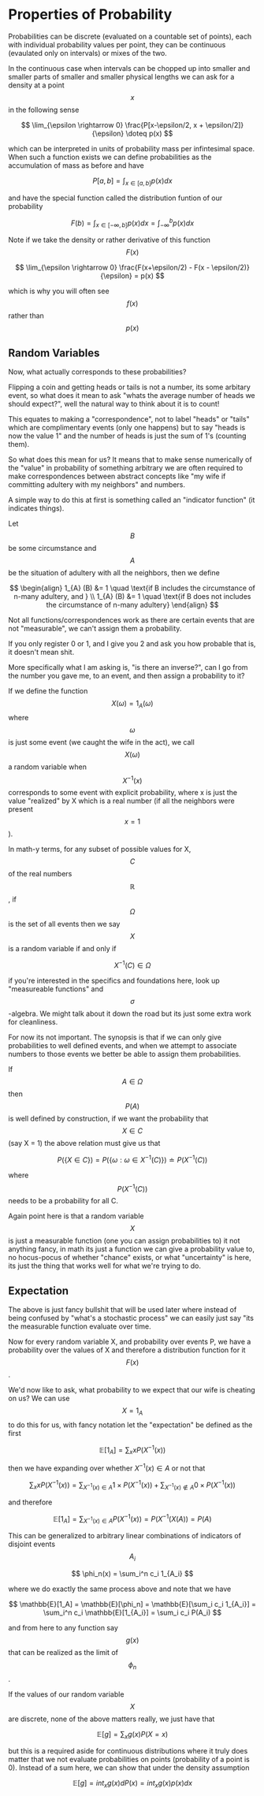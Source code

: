 # Properties of Probability

Probabilities can be discrete (evaluated on a countable set of points), each with individual probability values per point, they can be continuous (evaulated only on intervals) or mixes of the two.

In the continuous case when intervals can be chopped up into smaller and smaller parts of smaller and smaller physical lengths we can ask for a density at a point $$x$$ in the following sense

$$
\lim_{\epsilon \rightarrow 0} \frac{P[x-\epsilon/2, x + \epsilon/2]}{\epsilon} \doteq p(x)
$$

which can be interpreted in units of probability mass per infintesimal space. When such a function exists we can define probabilities as the accumulation of mass as before and have

$$
P[a,b] = \int_{x \in [a,b]} p(x) dx
$$

and have the special function called the distribution funtion of our probability

$$
F(b) = \int_{x \in [-\infty,b]} p(x) dx = \int_{-\infty}^{b} p(x) dx
$$

Note if we take the density or rather derivative of this function $$F(x)$$

$$
\lim_{\epsilon \rightarrow 0} \frac{F(x+\epsilon/2) - F(x - \epsilon/2)}{\epsilon} = p(x)
$$

which is why you will often see $$f(x)$$ rather than $$p(x)$$


## Random Variables

Now, what actually corresponds to these probabilities? 

Flipping a coin and getting heads or tails is not a number, its some arbitary event, so what does it mean to ask "whats the average number of heads we should expect?", well the natural way to think about it is to count! 

This equates to making a "correspondence", not to label "heads" or "tails" which are complimentary events (only one happens) but to say "heads is now the value 1" and the number of heads is just the sum of 1's (counting them).

So what does this mean for us? It means that to make sense numerically of the "value" in probability of something arbitrary we are often required to make correspondences between abstract concepts like "my wife if committing adultery with my neighbors" and numbers.

A simple way to do this at first is something called an "indicator function" (it indicates things). 

Let $$B$$ be some circumstance and $$A$$ be the situation of adultery with all the neighbors, then we define

$$
\begin{align}
  1_{A} (B) &= 1 \quad \text{if B includes the circumstance of n-many adultery, and } \\
  1_{A} (B) &= 1 \quad \text{if B does not includes the circumstance of n-many adultery}
\end{align}
$$

Not all functions/correspondences work as there are certain events that are not "measurable", we can't assign them a probability.

If you only register 0 or 1, and I give you 2 and ask you how probable that is, it doesn't mean shit.

More specifically what I am asking is, "is there an inverse?", can I go from the number you gave me, to an event, and then assign a probability to it?

If we define the function $$X(\omega) = 1_{A}(\omega)$$ where $$\omega$$ is just some event (we caught the wife in the act), we call $$X(\omega)$$ a random variable when $$X^{-1}(x)$$ corresponds to some event with explicit probability, where x is just the value "realized" by X which is a real number (if all the neighbors were present $$x = 1$$).

In math-y terms, for any subset of possible values for X, $$C$$ of the real numbers $$\mathbb{R}$$, if $$\Omega$$ is the set of all events then we say $$X$$ is a random variable if and only if 

$$
X^{-1}(C) \in \Omega
$$

if you're interested in the specifics and foundations here, look up "measureable functions" and $$\sigma$$-algebra. We might talk about it down the road but its just some extra work for cleanliness. 

For now its not important. The synopsis is that if we can only give probabilities to well defined events, and when we attempt to associate numbers to those events we better be able to assign them probabilities.

If $$A \in \Omega$$ then $$P(A)$$ is well defined by construction, if we want the probability that $$X \in C$$ (say X = 1) the above relation must give us that

$$
P(\{X \in C\}) = P(\{\omega : \omega \in X^{-1}(C)\}) \doteq P(X^{-1}(C))
$$

where $$P(X^{-1}(C))$$ needs to be a probability for all C. 

Again point here is that a random variable $$X$$ is just a measurable function (one you can assign probabilities to) it not anything fancy, in math its just a function we can give a probability value to, no hocus-pocus of whether "chance" exists, or what "uncertainty" is here, its just the thing that works well for what we're trying to do. 

## Expectation

The above is just fancy bullshit that will be used later where instead of being confused by "what's a stochastic process" we can easily just say "its the measurable function evaluate over time.

Now for every random variable X, and probability over events P, we have a probability over the values of X and therefore a distribution function for it $$F(x)$$.

We'd now like to ask, what probability to we expect that our wife is cheating on us? We can use $$X = 1_A$$ to do this for us, with fancy notation let the "expectation" be defined as the first

$$
\mathbb{E}[1_A] = \sum_x x P(X^{-1}(x))
$$

then we have expanding over whether $X^{-1}(x) \in A$ or not that

$$
\sum_x x P(X^{-1}(x)) = \sum_{X^{-1}(x) \in A} 1 \times P(X^{-1}(x)) + \sum_{X^{-1}(x) \notin A} 0 \times P(X^{-1}(x))
$$

and therefore

$$
\mathbb{E}[1_A] = \sum_{X^{-1}(x) \in A} P(X^{-1}(x)) = P(X^{-1}(X(A)) = P(A)
$$

This can be generalized to arbitrary linear combinations of indicators of disjoint events $$A_i$$

$$
\phi_n(x) = \sum_i^n c_i 1_{A_i}
$$

where we do exactly the same process above and note that we have 

$$
\mathbb{E}[1_A] = \mathbb{E}[\phi_n] = \mathbb{E}[\sum_i c_i 1_{A_i}] = \sum_i^n c_i \mathbb{E}[1_{A_i}] = \sum_i c_i P(A_i)
$$

and from here to any function say $$g(x)$$ that can be realized as the limit of $$\phi_n$$.

If the values of our random variable $$X$$ are discrete, none of the above matters really, we just have that

$$\mathbb{E}[g] = \sum_x g(x) P(X = x)$$

but this is a required aside for continuous distributions where it truly does matter that we not evaluate probabilities on points (probability of a point is 0). Instead of a sum here, we can show that under the density assumption

$$\mathbb{E}[g] = int_x g(x) dP(x) = int_x g(x) p(x) dx$$
